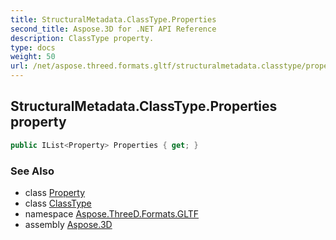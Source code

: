 ```yaml
---
title: StructuralMetadata.ClassType.Properties
second_title: Aspose.3D for .NET API Reference
description: ClassType property. 
type: docs
weight: 50
url: /net/aspose.threed.formats.gltf/structuralmetadata.classtype/properties/
---
```

## StructuralMetadata.ClassType.Properties property

```csharp
public IList<Property> Properties { get; }
```

### See Also

* class [Property](../../structuralmetadata.property/)
* class [ClassType](../)
* namespace [Aspose.ThreeD.Formats.GLTF](../../structuralmetadata.classtype/)
* assembly [Aspose.3D](../../../)



